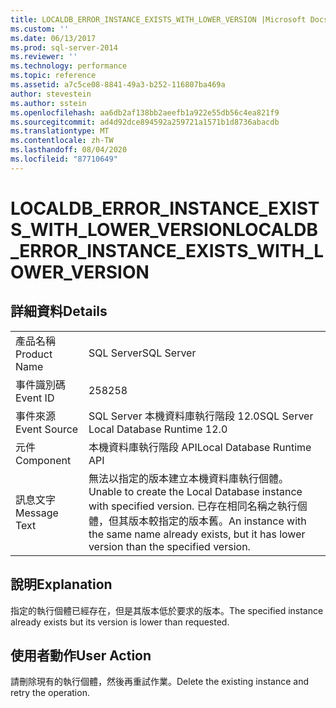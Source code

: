 ```yaml
---
title: LOCALDB_ERROR_INSTANCE_EXISTS_WITH_LOWER_VERSION |Microsoft Docs
ms.custom: ''
ms.date: 06/13/2017
ms.prod: sql-server-2014
ms.reviewer: ''
ms.technology: performance
ms.topic: reference
ms.assetid: a7c5ce08-8841-49a3-b252-116807ba469a
author: stevestein
ms.author: sstein
ms.openlocfilehash: aa6db2af138bb2aeefb1a922e55db56c4ea821f9
ms.sourcegitcommit: ad4d92dce894592a259721a1571b1d8736abacdb
ms.translationtype: MT
ms.contentlocale: zh-TW
ms.lasthandoff: 08/04/2020
ms.locfileid: "87710649"
---
```

# <a name="localdb_error_instance_exists_with_lower_version"></a><span data-ttu-id="2393f-102">LOCALDB_ERROR_INSTANCE_EXISTS_WITH_LOWER_VERSION</span><span class="sxs-lookup"><span data-stu-id="2393f-102">LOCALDB_ERROR_INSTANCE_EXISTS_WITH_LOWER_VERSION</span></span>
    
## <a name="details"></a><span data-ttu-id="2393f-103">詳細資料</span><span class="sxs-lookup"><span data-stu-id="2393f-103">Details</span></span>  
  
|||  
|-|-|  
|<span data-ttu-id="2393f-104">產品名稱</span><span class="sxs-lookup"><span data-stu-id="2393f-104">Product Name</span></span>|<span data-ttu-id="2393f-105">SQL Server</span><span class="sxs-lookup"><span data-stu-id="2393f-105">SQL Server</span></span>|  
|<span data-ttu-id="2393f-106">事件識別碼</span><span class="sxs-lookup"><span data-stu-id="2393f-106">Event ID</span></span>|<span data-ttu-id="2393f-107">258</span><span class="sxs-lookup"><span data-stu-id="2393f-107">258</span></span>|  
|<span data-ttu-id="2393f-108">事件來源</span><span class="sxs-lookup"><span data-stu-id="2393f-108">Event Source</span></span>|<span data-ttu-id="2393f-109">SQL Server 本機資料庫執行階段 12.0</span><span class="sxs-lookup"><span data-stu-id="2393f-109">SQL Server Local Database Runtime 12.0</span></span>|  
|<span data-ttu-id="2393f-110">元件</span><span class="sxs-lookup"><span data-stu-id="2393f-110">Component</span></span>|<span data-ttu-id="2393f-111">本機資料庫執行階段 API</span><span class="sxs-lookup"><span data-stu-id="2393f-111">Local Database Runtime API</span></span>|  
|<span data-ttu-id="2393f-112">訊息文字</span><span class="sxs-lookup"><span data-stu-id="2393f-112">Message Text</span></span>|<span data-ttu-id="2393f-113">無法以指定的版本建立本機資料庫執行個體。</span><span class="sxs-lookup"><span data-stu-id="2393f-113">Unable to create the Local Database instance with specified version.</span></span> <span data-ttu-id="2393f-114">已存在相同名稱之執行個體，但其版本較指定的版本舊。</span><span class="sxs-lookup"><span data-stu-id="2393f-114">An instance with the same name already exists, but it has lower version than the specified version.</span></span>|  
  
## <a name="explanation"></a><span data-ttu-id="2393f-115">說明</span><span class="sxs-lookup"><span data-stu-id="2393f-115">Explanation</span></span>  
 <span data-ttu-id="2393f-116">指定的執行個體已經存在，但是其版本低於要求的版本。</span><span class="sxs-lookup"><span data-stu-id="2393f-116">The specified instance already exists but its version is lower than requested.</span></span>  
  
## <a name="user-action"></a><span data-ttu-id="2393f-117">使用者動作</span><span class="sxs-lookup"><span data-stu-id="2393f-117">User Action</span></span>  
 <span data-ttu-id="2393f-118">請刪除現有的執行個體，然後再重試作業。</span><span class="sxs-lookup"><span data-stu-id="2393f-118">Delete the existing instance and retry the operation.</span></span>  
  
  
